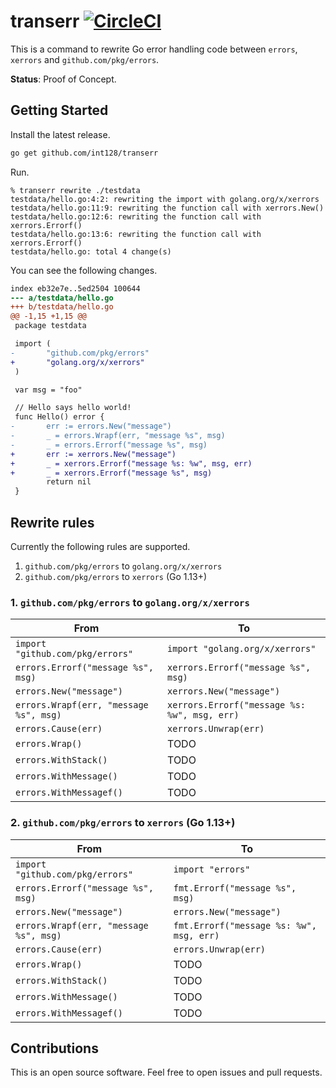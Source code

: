 # transerr [![CircleCI](https://circleci.com/gh/int128/transerr.svg?style=shield)](https://circleci.com/gh/int128/transerr)

This is a command to rewrite Go error handling code between `errors`, `xerrors` and `github.com/pkg/errors`.

**Status**: Proof of Concept.


## Getting Started

Install the latest release.

```sh
go get github.com/int128/transerr
```

Run.

```
% transerr rewrite ./testdata
testdata/hello.go:4:2: rewriting the import with golang.org/x/xerrors
testdata/hello.go:11:9: rewriting the function call with xerrors.New()
testdata/hello.go:12:6: rewriting the function call with xerrors.Errorf()
testdata/hello.go:13:6: rewriting the function call with xerrors.Errorf()
testdata/hello.go: total 4 change(s)
```

You can see the following changes.

```patch
index eb32e7e..5ed2504 100644
--- a/testdata/hello.go
+++ b/testdata/hello.go
@@ -1,15 +1,15 @@
 package testdata

 import (
-       "github.com/pkg/errors"
+       "golang.org/x/xerrors"
 )

 var msg = "foo"

 // Hello says hello world!
 func Hello() error {
-       err := errors.New("message")
-       _ = errors.Wrapf(err, "message %s", msg)
-       _ = errors.Errorf("message %s", msg)
+       err := xerrors.New("message")
+       _ = xerrors.Errorf("message %s: %w", msg, err)
+       _ = xerrors.Errorf("message %s", msg)
        return nil
 }
```


## Rewrite rules

Currently the following rules are supported.

1. `github.com/pkg/errors` to `golang.org/x/xerrors`
2. `github.com/pkg/errors` to `xerrors` (Go 1.13+)

### 1. `github.com/pkg/errors` to `golang.org/x/xerrors`

| From | To |
|------|----|
| `import "github.com/pkg/errors"` | `import "golang.org/x/xerrors"` |
| `errors.Errorf("message %s", msg)` | `xerrors.Errorf("message %s", msg)` |
| `errors.New("message")` | `xerrors.New("message")` |
| `errors.Wrapf(err, "message %s", msg)` | `xerrors.Errorf("message %s: %w", msg, err)` |
| `errors.Cause(err)` | `xerrors.Unwrap(err)` |
| `errors.Wrap()` | TODO |
| `errors.WithStack()` | TODO |
| `errors.WithMessage()` | TODO |
| `errors.WithMessagef()` | TODO |

### 2. `github.com/pkg/errors` to `xerrors` (Go 1.13+)

| From | To |
|------|----|
| `import "github.com/pkg/errors"` | `import "errors"` |
| `errors.Errorf("message %s", msg)` | `fmt.Errorf("message %s", msg)` |
| `errors.New("message")` | `errors.New("message")` |
| `errors.Wrapf(err, "message %s", msg)` | `fmt.Errorf("message %s: %w", msg, err)` |
| `errors.Cause(err)` | `errors.Unwrap(err)` |
| `errors.Wrap()` | TODO |
| `errors.WithStack()` | TODO |
| `errors.WithMessage()` | TODO |
| `errors.WithMessagef()` | TODO |


## Contributions

This is an open source software.
Feel free to open issues and pull requests.
